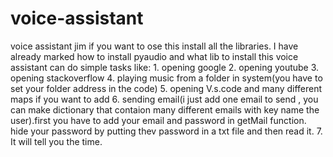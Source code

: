 # voice-assistant
voice assistant jim
 if you want to ose this install all the libraries.
 I have already marked how to install pyaudio and what lib to install
 this voice assistant can do simple tasks like:
                                       1. opening google
                                       2. opening youtube
                                       3. opening stackoverflow
                                       4. playing music from a folder in system(you have to set your folder address in the code)
                                       5. opening V.s.code and many different maps if you want to add
                                       6. sending email(i just add one email to send , you can make dictionary that contaion 
                                       many different emails with key name the user).first you have to add your email and password in getMail function.
                                       hide your password by putting thev password in a txt file and then read it.
                                       7. It will tell you the time.
